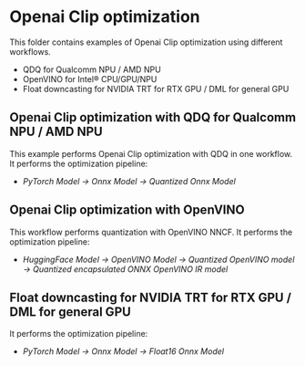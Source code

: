 # Openai Clip optimization

This folder contains examples of Openai Clip optimization using different workflows.

- QDQ for Qualcomm NPU / AMD NPU
- OpenVINO for Intel® CPU/GPU/NPU
- Float downcasting for NVIDIA TRT for RTX GPU / DML for general GPU

## Openai Clip optimization with QDQ for Qualcomm NPU / AMD NPU

This example performs Openai Clip optimization with QDQ in one workflow. It performs the optimization pipeline:

- *PyTorch Model -> Onnx Model -> Quantized Onnx Model*

## Openai Clip optimization with OpenVINO

This workflow performs quantization with OpenVINO NNCF. It performs the optimization pipeline:

- *HuggingFace Model -> OpenVINO Model -> Quantized OpenVINO model -> Quantized encapsulated ONNX OpenVINO IR model*

## Float downcasting for NVIDIA TRT for RTX GPU / DML for general GPU

It performs the optimization pipeline:

- *PyTorch Model -> Onnx Model -> Float16 Onnx Model*
